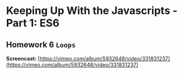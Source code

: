 # Keeping Up With the Javascripts - Part 1: ES6

## Homework 6 `Loops`

**Screencast:** [https://vimeo.com/album/5932648/video/331831237](https://vimeo.com/album/5932648/video/331831237)
